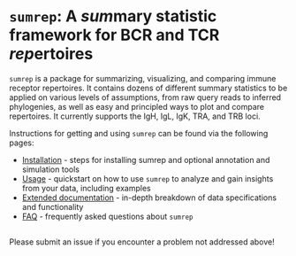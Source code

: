 # `sumrep`: A *sum*mary statistic framework for BCR and TCR *rep*ertoires

`sumrep` is a package for summarizing, visualizing, and comparing immune receptor repertoires.
It contains dozens of different summary statistics to be applied on various levels of assumptions, from raw query reads to  inferred phylogenies, as well as easy and principled ways to plot and compare repertoires.
It currently supports the IgH, IgL, IgK, TRA, and TRB loci.

Instructions for getting and using `sumrep` can be found via the following pages:

  * [Installation](docs/installation.md) - steps for installing sumrep and optional annotation and simulation tools
  * [Usage](docs/usage.md) - quickstart on how to use `sumrep` to analyze and gain insights from your data, including examples
  * [Extended documentation](docs/extended_documentation.md) - in-depth breakdown of data specifications and functionality
  * [FAQ](docs/faq.md) - frequently asked questions about `sumrep`

##
Please submit an issue if you encounter a problem not addressed above!
